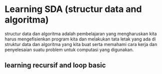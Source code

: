 # Learning SDA (structur data and algoritma)

structur data dan algoritma adalah pembelajaran yang mengharuskan kita harus mengefisienkan program kita dan melakukan tata letak yang ada di struktur data dan algoritma yang kita buat serta memahami cara kerja dan penyelesaian suatu problem untuk computasi yang digunakan.

##  learning recursif and loop basic
